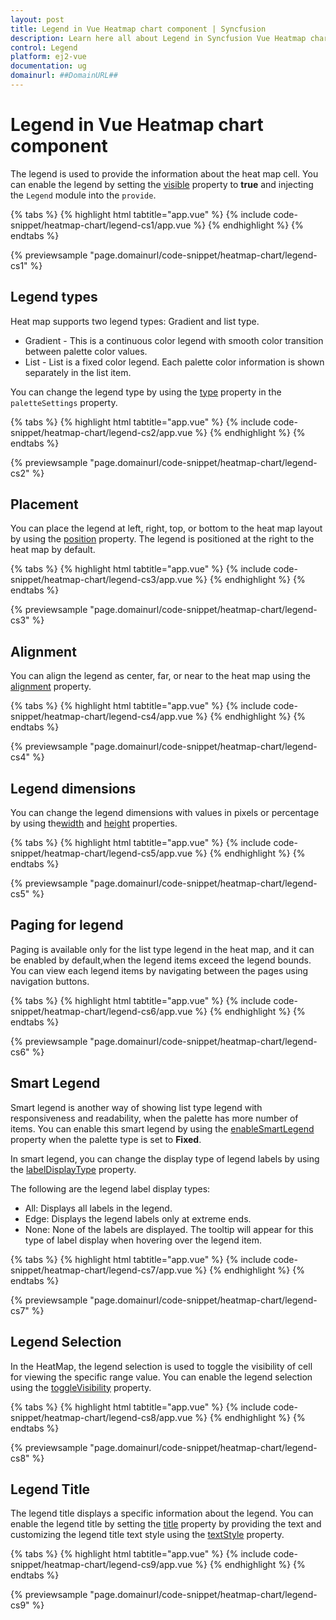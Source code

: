 ```yaml
---
layout: post
title: Legend in Vue Heatmap chart component | Syncfusion
description: Learn here all about Legend in Syncfusion Vue Heatmap chart component of Syncfusion Essential JS 2 and more.
control: Legend 
platform: ej2-vue
documentation: ug
domainurl: ##DomainURL##
---
```


# Legend in Vue Heatmap chart component

The legend is used to provide the information about the heat map cell. You can enable the legend by setting the [visible](https://ej2.syncfusion.com/vue/documentation/api/heatmap/legendSettings/#visible) property to **true** and injecting the `Legend` module into the `provide`.

{% tabs %}
{% highlight html tabtitle="app.vue" %}
{% include code-snippet/heatmap-chart/legend-cs1/app.vue %}
{% endhighlight %}
{% endtabs %}
        
{% previewsample "page.domainurl/code-snippet/heatmap-chart/legend-cs1" %}

## Legend types

Heat map supports two legend types: Gradient and list type.

* Gradient - This is a continuous color legend with smooth color transition between palette color values.
* List - List is a fixed color legend. Each palette color information is shown separately in the list item.

You can change the legend type by using the [type](https://ej2.syncfusion.com/vue/documentation/api/heatmap/paletteSettings/#type) property in the `paletteSettings` property.

{% tabs %}
{% highlight html tabtitle="app.vue" %}
{% include code-snippet/heatmap-chart/legend-cs2/app.vue %}
{% endhighlight %}
{% endtabs %}
        
{% previewsample "page.domainurl/code-snippet/heatmap-chart/legend-cs2" %}

## Placement

You can place the legend at left, right, top, or bottom to the heat map layout by using the [position](https://ej2.syncfusion.com/vue/documentation/api/heatmap/legendSettings/#position) property. The legend is positioned at the right to the heat map by default.

{% tabs %}
{% highlight html tabtitle="app.vue" %}
{% include code-snippet/heatmap-chart/legend-cs3/app.vue %}
{% endhighlight %}
{% endtabs %}
        
{% previewsample "page.domainurl/code-snippet/heatmap-chart/legend-cs3" %}

## Alignment

You can align the legend as center, far, or near to the heat map using the [alignment](https://ej2.syncfusion.com/vue/documentation/api/heatmap/legendSettings/#alignment) property.

{% tabs %}
{% highlight html tabtitle="app.vue" %}
{% include code-snippet/heatmap-chart/legend-cs4/app.vue %}
{% endhighlight %}
{% endtabs %}
        
{% previewsample "page.domainurl/code-snippet/heatmap-chart/legend-cs4" %}

## Legend dimensions

You can change the legend dimensions with values in pixels or percentage by using the[width](https://ej2.syncfusion.com/vue/documentation/api/heatmap/legendSettings/#width) and [height](https://ej2.syncfusion.com/vue/documentation/api/heatmap/legendSettings/#height) properties.

{% tabs %}
{% highlight html tabtitle="app.vue" %}
{% include code-snippet/heatmap-chart/legend-cs5/app.vue %}
{% endhighlight %}
{% endtabs %}
        
{% previewsample "page.domainurl/code-snippet/heatmap-chart/legend-cs5" %}

## Paging for legend

Paging is available only for the list type legend in the heat map, and it can be enabled by default,when the legend items exceed the legend bounds. You can view each legend items by navigating between the pages using navigation buttons.

{% tabs %}
{% highlight html tabtitle="app.vue" %}
{% include code-snippet/heatmap-chart/legend-cs6/app.vue %}
{% endhighlight %}
{% endtabs %}
        
{% previewsample "page.domainurl/code-snippet/heatmap-chart/legend-cs6" %}

## Smart Legend

Smart legend is another way of showing list type legend with responsiveness and readability, when the palette has more number of items. You can enable this smart legend by using the [enableSmartLegend](https://ej2.syncfusion.com/vue/documentation/api/heatmap/legendSettings/#enablesmartlegend) property when the palette type is set to **Fixed**.

In smart legend, you can change the display type of legend labels by using the [labelDisplayType](https://ej2.syncfusion.com/vue/documentation/api/heatmap/legendSettings/#labeldisplaytype) property.

The following are the legend label display types:
* All: Displays all labels in the legend.
* Edge: Displays the legend labels only at extreme ends.
* None: None of the labels are displayed. The tooltip will appear for this type of label display when hovering over the legend item.

{% tabs %}
{% highlight html tabtitle="app.vue" %}
{% include code-snippet/heatmap-chart/legend-cs7/app.vue %}
{% endhighlight %}
{% endtabs %}
        
{% previewsample "page.domainurl/code-snippet/heatmap-chart/legend-cs7" %}

## Legend Selection

In the HeatMap, the legend selection is used to toggle the visibility of cell for viewing the specific range value. You can enable the legend selection using the [toggleVisibility](https://ej2.syncfusion.com/vue/documentation/api/heatmap/legendSettings/#togglevisibility) property.

{% tabs %}
{% highlight html tabtitle="app.vue" %}
{% include code-snippet/heatmap-chart/legend-cs8/app.vue %}
{% endhighlight %}
{% endtabs %}
        
{% previewsample "page.domainurl/code-snippet/heatmap-chart/legend-cs8" %}

## Legend Title

The legend title displays a specific information about the legend. You can enable the legend title by setting the [title](https://ej2.syncfusion.com/vue/documentation/api/heatmap/legendSettings/#title) property by providing the text and customizing the legend title text style using the [textStyle](https://ej2.syncfusion.com/vue/documentation/api/heatmap/legendSettings/titleModel/#textStyle) property.

{% tabs %}
{% highlight html tabtitle="app.vue" %}
{% include code-snippet/heatmap-chart/legend-cs9/app.vue %}
{% endhighlight %}
{% endtabs %}
        
{% previewsample "page.domainurl/code-snippet/heatmap-chart/legend-cs9" %}